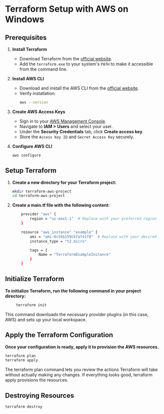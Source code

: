 # Terraform Setup with AWS on Windows

## Prerequisites

1. **Install Terraform**
   - Download Terraform from the [official website](https://www.terraform.io/downloads.html).
   - Add the `terraform.exe` to your system's `PATH` to make it accessible from the command line.

2. **Install AWS CLI**
   - Download and install the AWS CLI from the [official website](https://aws.amazon.com/cli/).
   - Verify installation:
     ```bash
     aws --version
     ```

3. **Create AWS Access Keys**
   - Sign in to your [AWS Management Console](https://aws.amazon.com/).
   - Navigate to **IAM > Users** and select your user.
   - Under the **Security Credentials** tab, click **Create access key**.
   - Store the `Access Key ID` and `Secret Access Key` securely.

4. **Configure AWS CLI**
   ```bash
   aws configure

## Setup Terraform
1. **Create a new directory for your Terraform project:**
   
     ```bash
     mkdir terraform-aws-project
    cd terraform-aws-project
     ```
2. **Create a main.tf file with the following content:**
   
    ```bash
        provider "aws" {
            region = "us-east-1"  # Replace with your preferred region
        }

        resource "aws_instance" "example" {
            ami = "ami-0c55b159cbfafe1f0"  # Replace with your desired AMI ID
            instance_type = "t2.micro"

            tags = {
                Name = "TerraformExampleInstance"
            }
        }
    ```
## Initialize Terraform
**To initialize Terraform, run the following command in your project directory:**
```bash
     terraform init
```
This command downloads the necessary provider plugins (in this case, AWS) and sets up your local workspace.

## Apply the Terraform Configuration
**Once your configuration is ready, apply it to provision the AWS resources.**
```bash
terraform plan
terraform apply
```
The terraform plan command lets you review the actions Terraform will take without actually making any changes. If everything looks good, terraform apply provisions the resources.

## Destroying Resources
```bash
terraform destroy
```